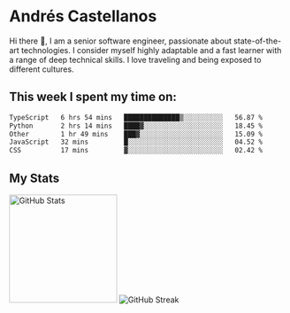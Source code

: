 # Andrés Castellanos

Hi there 👋, I am a senior software engineer, passionate about state-of-the-art technologies. I consider myself highly adaptable and a fast learner with a range of deep technical skills. I love traveling and being exposed to different cultures.

## This week I spent my time on:

<!--START_SECTION:waka-->

```txt
TypeScript   6 hrs 54 mins   ██████████████▒░░░░░░░░░░   56.87 %
Python       2 hrs 14 mins   ████▓░░░░░░░░░░░░░░░░░░░░   18.45 %
Other        1 hr 49 mins    ███▓░░░░░░░░░░░░░░░░░░░░░   15.09 %
JavaScript   32 mins         █░░░░░░░░░░░░░░░░░░░░░░░░   04.52 %
CSS          17 mins         ▓░░░░░░░░░░░░░░░░░░░░░░░░   02.42 %
```

<!--END_SECTION:waka-->

## My Stats

<img height="195" src="https://github-readme-stats.vercel.app/api?username=andrescv&show_icons=true&theme=onedark&hide_border=true&card_width=495" alt="GitHub Stats" />

<img src="https://streak-stats.demolab.com?user=andrescv&theme=one-dark-pro&hide_border=true" alt="GitHub Streak" />
